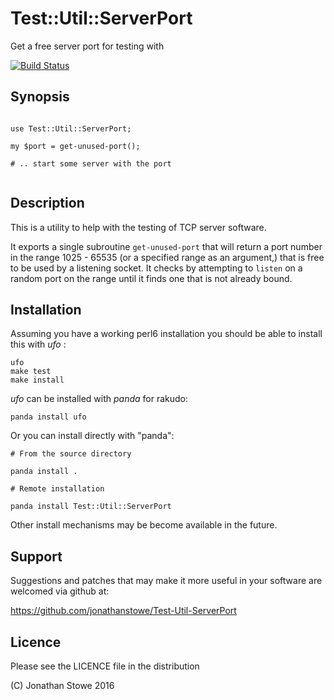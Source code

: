 # Test::Util::ServerPort 

Get a free server port for testing with

[![Build Status](https://travis-ci.org/jonathanstowe/Test-Util-ServerPort.svg?branch=master)](https://travis-ci.org/jonathanstowe/Test-Util-ServerPort)

## Synopsis

```

use Test::Util::ServerPort;

my $port = get-unused-port();

# .. start some server with the port


```

## Description

This is a utility to help with the testing of TCP server software.

It exports a single subroutine ```get-unused-port``` that will return
a port number in the range 1025 - 65535 (or a specified range
as an argument,) that is free to be used by a listening socket. It
checks by attempting to ```listen``` on a random port on the range
until it finds one that is not already bound.

## Installation

Assuming you have a working perl6 installation you should be able to
install this with *ufo* :

    ufo
    make test
    make install

*ufo* can be installed with *panda* for rakudo:

    panda install ufo

Or you can install directly with "panda":

    # From the source directory
   
    panda install .

    # Remote installation

    panda install Test::Util::ServerPort

Other install mechanisms may be become available in the future.

## Support

Suggestions and patches that may make it more useful in your software
are welcomed via github at:

   https://github.com/jonathanstowe/Test-Util-ServerPort

## Licence

Please see the LICENCE file in the distribution

(C) Jonathan Stowe 2016
